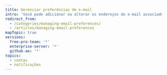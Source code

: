 ```yaml
---
title: Gerenciar preferências de e-mail
intro: 'Você pode adicionar ou alterar os endereços de e-mail associados à sua conta{% data variables.product.product_name %}. Também é possível gerenciar os e-mails que você recebe do {% data variables.product.product_name %}.'
redirect_from:
  - /categories/managing-email-preferences/
  - /articles/managing-email-preferences
mapTopic: true
versions:
  free-pro-team: '*'
  enterprise-server: '*'
  github-ae: '*'
topics:
  - contas
  - notificações
---
```


